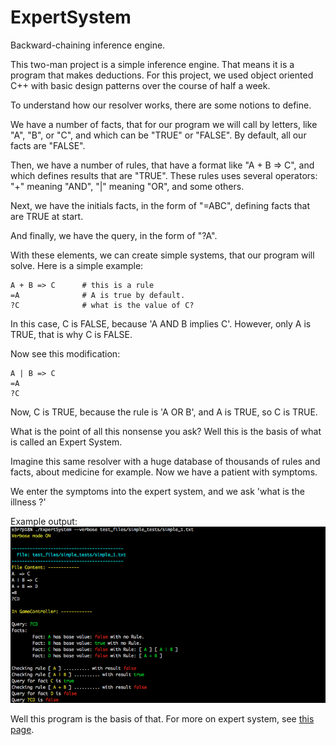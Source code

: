 # ExpertSystem

Backward-chaining inference engine.

This two-man project is a simple inference engine. That means it is a program that makes deductions.
For this project, we used object oriented C++ with basic design patterns over the course of half a week.

To understand how our resolver works, there are some notions to define.

We have a number of facts, that for our program we will call by letters, like "A", "B", or "C", and which can be "TRUE" or "FALSE". By default, all our facts are "FALSE".

Then, we have a number of rules, that have a format like "A + B => C", and which defines results that are "TRUE".
These rules uses several operators: "+" meaning "AND", "|" meaning "OR", and some others.

Next, we have the initials facts, in the form of "=ABC", defining facts that are TRUE at start. 

And finally, we have the query, in the form of "?A".

With these elements, we can create simple systems, that our program will solve. Here is a simple example:
```
A + B => C      # this is a rule
=A              # A is true by default.
?C              # what is the value of C?
```

In this case, C is FALSE, because 'A AND B implies C'. However, only A is TRUE, that is why C is FALSE. 

Now see this modification:
```
A | B => C
=A
?C
```
Now, C is TRUE, because the rule is 'A OR B', and A is TRUE, so C is TRUE.


What is the point of all this nonsense you ask?
Well this is the basis of what is called an Expert System.

Imagine this same resolver with a huge database of thousands of rules and facts, about medicine for example. Now we have a patient with symptoms.

We enter the symptoms into the expert system, and we ask 'what is the illness ?'

Example output:
![Alt text](./screens/expert_system_1.png "ExpertSystem screenshot 2")

Well this program is the basis of that. For more on expert system, see [this page](https://en.wikipedia.org/wiki/Expert_system).
